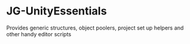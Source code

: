 # JG-UnityEssentials
 Provides generic structures, object poolers, project set up helpers and other handy editor scripts
